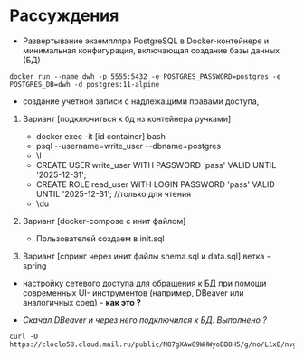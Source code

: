 # Рассуждения

* Развертывание экземпляра PostgreSQL в Docker-контейнере и
  минимальная конфигурация, включающая создание базы данных (БД)

```shell
docker run --name dwh -p 5555:5432 -e POSTGRES_PASSWORD=postgres -e POSTGRES_DB=dwh -d postgres:11-alpine
```

* создание учетной записи с надлежащими правами доступа,

1. Вариант [подключиться к бд из контейнера ручками]
    * docker exec -it [id container] bash
    * psql --username=write_user --dbname=postgres
    * \l
    * CREATE USER write_user WITH PASSWORD 'pass' VALID UNTIL '2025-12-31';
    * CREATE ROLE read_user WITH LOGIN PASSWORD 'pass' VALID UNTIL '2025-12-31'; //только для чтения
    * \du
2. Вариант [docker-compose c инит файлом]
    * Пользователей создаем в init.sql

3. Вариант [спринг через инит файлы shema.sql и data.sql] ветка - spring
 

* настройку сетевого доступа для обращения к БД при помощи современных UI-
  инструментов (например, DBeaver или аналогичных сред) - **как это ?**
- _Скачал DBeaver и через него подключился к БД. Выполнено ?_

```shell
curl -O https://cloclo58.cloud.mail.ru/public/M87gXAw89WHWyoBB8H5/g/no/L1xB/nvgHGYJz5
```

 